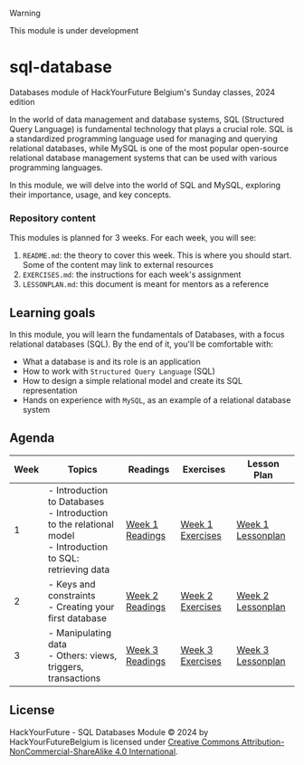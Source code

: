 > [!WARNING]
> This module is under development

# sql-database

Databases module of HackYourFuture Belgium's Sunday classes, 2024 edition

In the world of data management and database systems, SQL (Structured Query Language) is fundamental technology that plays a crucial role. SQL is a standardized programming language used for managing and querying relational databases, while MySQL is one of the most popular open-source relational database management systems that can be used with various programming languages. 

In this module, we will delve into the world of SQL and MySQL, exploring their importance, usage, and key concepts.

### Repository content

This modules is planned for 3 weeks. For each week, you will see:

1. `README.md`: the theory to cover this week. This is where you should start. Some of the content may link to external resources
1. `EXERCISES.md`: the instructions for each week's assignment
1. `LESSONPLAN.md`: this document is meant for mentors as a reference

## Learning goals

In this module, you will learn the fundamentals of Databases, with a focus relational databases (SQL). By the end of it, you'll be comfortable with:

- What a database is and its role is an application
- How to work with `Structured Query Language` (SQL)
- How to design a simple relational model and create its SQL representation
- Hands on experience with `MySQL`, as an example of a relational database system

## Agenda

| Week | Topics                                                                                                    | Readings | Exercises | Lesson Plan |
|------|-----------------------------------------------------------------------------------------------------------|----------|-----------|-------------|
| 1    | - Introduction to Databases <br> - Introduction to the relational model <br> - Introduction to SQL: retrieving data | [Week 1 Readings](./week1/README.md)     | [Week 1 Exercises](./week1/EXERCISES.md)      | [Week 1 Lessonplan](./week1/LESSONPLAN.md)        |
| 2    | - Keys and constraints <br> - Creating your first database   |  [Week 2 Readings](./week2/README.md)     | [Week 2 Exercises](./week2/EXERCISES.md)       | [Week 2 Lessonplan](./week2/LESSONPLAN.md)         |
| 3    | - Manipulating data <br> - Others: views, triggers, transactions | [Week 3 Readings](./week3/README.md)     | [Week 3 Exercises](./week3/EXERCISES.md)      | [Week 3 Lessonplan](./week3/LESSONPLAN.md)        |

## License

HackYourFuture - SQL Databases Module © 2024 by HackYourFutureBelgium is licensed under [Creative Commons Attribution-NonCommercial-ShareAlike 4.0 International](https://creativecommons.org/licenses/by-nc-sa/4.0/).